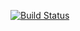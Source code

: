 [![Build Status](https://travis-ci.org/davidalexander3986/cse110LearnTravis.svg?branch=master)](https://travis-ci.org/davidalexander3986/cse110LearnTravis)

